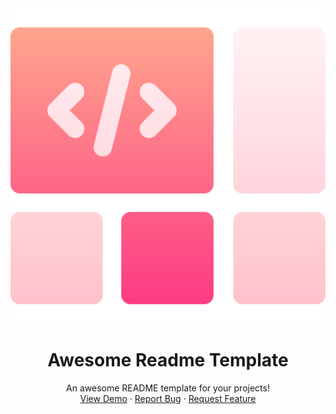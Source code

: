 <div align="center">
  
  <img src="assets/logo.png" alt="logo" />

  <h1 align="center">Awesome Readme Template</h1>

  <p align="center">
    An awesome README template for your projects! 
    <br />
    <a href="https://github.com/Louis3797/r3f-world-with-character/">View Demo</a>
    ·
    <a href="https://github.com/Louis3797/r3f-world-with-character/issues">Report Bug</a>
    ·
    <a href="https://github.com/Louis3797/r3f-world-with-character/issues">Request Feature</a>
  </p>
</div>
